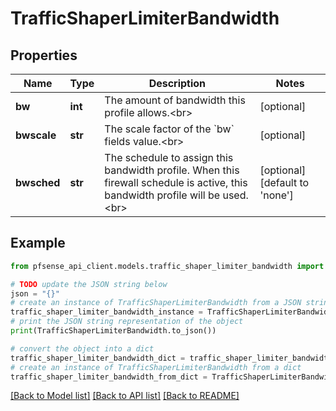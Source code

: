 # TrafficShaperLimiterBandwidth


## Properties

Name | Type | Description | Notes
------------ | ------------- | ------------- | -------------
**bw** | **int** | The amount of bandwidth this profile allows.&lt;br&gt; | [optional] 
**bwscale** | **str** | The scale factor of the &#x60;bw&#x60; fields value.&lt;br&gt; | [optional] 
**bwsched** | **str** | The schedule to assign this bandwidth profile. When this firewall schedule is active, this bandwidth profile will be used.&lt;br&gt; | [optional] [default to 'none']

## Example

```python
from pfsense_api_client.models.traffic_shaper_limiter_bandwidth import TrafficShaperLimiterBandwidth

# TODO update the JSON string below
json = "{}"
# create an instance of TrafficShaperLimiterBandwidth from a JSON string
traffic_shaper_limiter_bandwidth_instance = TrafficShaperLimiterBandwidth.from_json(json)
# print the JSON string representation of the object
print(TrafficShaperLimiterBandwidth.to_json())

# convert the object into a dict
traffic_shaper_limiter_bandwidth_dict = traffic_shaper_limiter_bandwidth_instance.to_dict()
# create an instance of TrafficShaperLimiterBandwidth from a dict
traffic_shaper_limiter_bandwidth_from_dict = TrafficShaperLimiterBandwidth.from_dict(traffic_shaper_limiter_bandwidth_dict)
```
[[Back to Model list]](../README.md#documentation-for-models) [[Back to API list]](../README.md#documentation-for-api-endpoints) [[Back to README]](../README.md)


